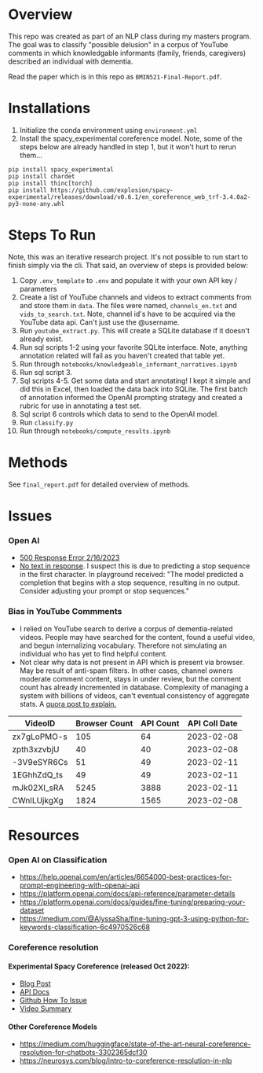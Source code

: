 # Overview
This repo was created as part of an NLP class during my masters program. The goal was to classify "possible delusion" in a corpus of YouTube comments in which knowledgable informants (family, friends, caregivers) described an individual with dementia. 

Read the paper which is in this repo as `BMIN521-Final-Report.pdf`.

# Installations
1. Initialize the conda environment using `environment.yml`
2. Install the spacy_experimental coreference model. Note, some of the steps below are already handled in step 1, but it won't hurt to rerun them...
```
pip install spacy_experimental
pip install chardet
pip install thinc[torch]
pip install https://github.com/explosion/spacy-experimental/releases/download/v0.6.1/en_coreference_web_trf-3.4.0a2-py3-none-any.whl
```

# Steps To Run
Note, this was an iterative research project. It's not possible to run start to finish simply via the cli. That said, an overview of steps is provided below:

1. Copy `.env_template` to `.env` and populate it with your own API key / parameters
2. Create a list of YouTube channels and videos to extract comments from and store them in `data`. The files were named, `channels_en.txt` and `vids_to_search.txt`. Note, channel id's have to be acquired via the YouTube data api. Can't just use the @username.
3. Run `youtube_extract.py`. This will create a SQLite database if it doesn't already exist.
4. Run sql scripts 1-2 using your favorite SQLite interface. Note, anything annotation related will fail as you haven't created that table yet.
5. Run through `notebooks/knowledgeable_informant_narratives.ipynb`
6. Run sql script 3.
7. Sql scripts 4-5. Get some data and start annotating! I kept it simple and did this in Excel, then loaded the data back into SQLite. The first batch of annotation informed the OpenAI prompting strategy and created a rubric for use in annotating a test set.
8. Sql script 6 controls which data to send to the OpenAI model.
9. Run `classify.py`
10. Run through `notebooks/compute_results.ipynb`

# Methods
See `final_report.pdf` for detailed overview of methods.

# Issues
### Open AI
- [500 Response Error 2/16/2023](https://community.openai.com/t/continuous-gpt3-api-500-error-the-server-had-an-error-while-processing-your-request-sorry-about-that/42239/14)
- [No text in response](https://community.openai.com/t/empty-text-in-the-response-from-the-api-after-few-calls/2067/11). I suspect this is due to predicting a stop sequence in the first character. In playground received: "The model predicted a completion that begins with a stop sequence, resulting in no output. Consider adjusting your prompt or stop sequences."

### Bias in YouTube Commments
- I relied on YouTube search to derive a corpus of dementia-related videos. People may have searched for the content, found a useful video, and begun internalizing vocabulary. Therefore not simulating an individual who has yet to find helpful content.
- Not clear why data is not present in API which is present via browser. May be result of anti-spam filters. In other cases, channel owners moderate comment content, stays in under review, but the comment count has already incremented in database. Complexity of managing a system with billions of videos, can't eventual consistency of aggregate stats. A [quora post to explain.](https://www.quora.com/Why-do-the-comments-number-on-Youtube-sometimes-not-match-the-actual-ones-shown)

| VideoID | Browser Count | API Count | API Coll Date |
| ------- | ---------| -------- | ------- |
| zx7gLoPMO-s | 105 | 64 | 2023-02-08 |
| zpth3xzvbjU | 40 | 40 | 2023-02-08 |
| -3V9eSYR6Cs | 51 | 49 | 2023-02-11 |
| 1EGhhZdQ_ts | 49 | 49 | 2023-02-11 |
| mJk02XI_sRA | 5245 | 3888 |  2023-02-11 |
| CWnILUjkgXg | 1824 | 1565 | 2023-02-08 |

# Resources
### Open AI on Classification
- https://help.openai.com/en/articles/6654000-best-practices-for-prompt-engineering-with-openai-api
- https://platform.openai.com/docs/api-reference/parameter-details
- https://platform.openai.com/docs/guides/fine-tuning/preparing-your-dataset
- https://medium.com/@AlyssaSha/fine-tuning-gpt-3-using-python-for-keywords-classification-6c4970526c68

### Coreference resolution
#### Experimental Spacy Coreference (released Oct 2022):
- [Blog Post](https://explosion.ai/blog/coref)
- [API Docs](https://spacy.io/api/coref)
- [Github How To Issue](https://github.com/explosion/spaCy/discussions/11585)
- [Video Summary](https://www.youtube.com/watch?v=fio3BejnRsM)

#### Other Coreference Models
- https://medium.com/huggingface/state-of-the-art-neural-coreference-resolution-for-chatbots-3302365dcf30
- https://neurosys.com/blog/intro-to-coreference-resolution-in-nlp
